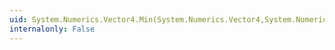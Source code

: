 ```yaml
---
uid: System.Numerics.Vector4.Min(System.Numerics.Vector4,System.Numerics.Vector4)
internalonly: False
---
```

